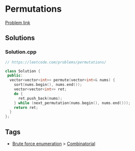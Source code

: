 # Permutations

[Problem link](https://leetcode.com/problems/permutations/)

## Solutions


### Solution.cpp
```cpp
// https://leetcode.com/problems/permutations/

class Solution {
 public:
  vector<vector<int>> permute(vector<int>& nums) {
    sort(nums.begin(), nums.end());
    vector<vector<int>> ret;
    do {
      ret.push_back(nums);
    } while (next_permutation(nums.begin(), nums.end()));
    return ret;
  }
};
```
## Tags

* [Brute force enumeration](/README.md#Brute_force_enumeration) > [Combinatorial](/README.md#Brute_force_enumeration-Combinatorial)
